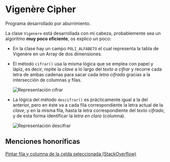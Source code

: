 # Vigenère Cipher

Programa desarrollado por aburrimiento.

La clase `Vigenere` está desarrollada con mi cabeza, probablemente sea un algoritmo **muy poco eficiente**, os explico un poco:

- En la clase hay un campo `POLI_ALFABETO` el cual representa la tabla de Vigenère en un Array de dos dimensiones.

- El método `cifrar()` usa la misma lógica que se emplea con papel y lápiz, es decir, repite la _clave_ a lo largo del _texto a cifrar_ y recorre cada letra de ambas cadenas para sacar cada _letra cifrada_ gracias a la intersección de columnas y filas.
  
  ![Representación cifrar](https://i.imgur.com/twn5STI.png)

- La lógica del método `descifrar()` es prácticamente igual a la del anterior, pero en éste va a cada fila correspondiente la letra actual de la _clave_, y en la misma fila, hasta la letra correspondiente del _texto cifrado_, y de esta forma identificar la _letra en claro_ (columna).
  
  ![Representación descifrar](https://i.imgur.com/O5r4BYL.png)

## Menciones honoríficas

[Pintar fila y columna de la celda seleccionada (StackOverflow)](https://stackoverflow.com/questions/43874891/both-row-and-column-selection-on-jtable#answer-43966516)
